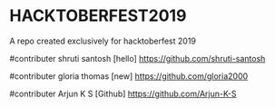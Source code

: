 # HACKTOBERFEST2019
A repo created exclusively for hacktoberfest 2019


#contributer
shruti santosh [hello] https://github.com/shruti-santosh


#contributer
gloria thomas [new] https://github.com/gloria2000

#contributer
Arjun K S [Github] https://github.com/Arjun-K-S
